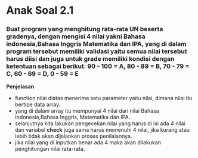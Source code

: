 # Anak Soal 2.1
### Buat program yang menghitung rata-rata UN beserta gradenya, dengan mengisi 4 nilai yakni Bahasa indonesia,Bahasa Inggris Matematika dan IPA, yang di dalam program tersebut memiliki validasi yaitu semua nilai tersebut harus diisi dan juga untuk grade memiliki kondisi dengan ketentuan sebagai berikut: 90 - 100 = A, 80 - 89 = B, 70 - 79 = C, 60 - 69 = D, 0 - 59 = E

**Penjelasan**

- function nilai diatas menerima satu parameter yaitu nilai, dimana nilai itu bertipe data array.
- yang di dalam array itu mempunyai 4 nilai dari nilai Bahasa Indonesia,Bahasa Inggris, Matematika dan IPA.
- selanjutnya kita lakukan pengecekan nilai yang harus di isi ada 4 nilai dan variabel **check** juga sama harus memenuhi 4 nilai, jika kurang atau lebih tidak akan dijalankan proses penilaiannya.
- jika nilai yang di inputkan benar ada 4 maka akan dilakukan penghitungan nilai rata-rata.